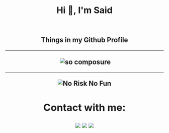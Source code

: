 <h1 align="center">Hi 🤙, I'm <b>Said</b></h1>
<br>
<h2 align="center" color="green">Things in my Github Profile</h2<>
<hr>
<palign="center">&nbsp;<img align="center" src="https://github-readme-stats.vercel.app/api?username=AliSaidSaritemur&show_icons=true&theme=dark&locale=en" title="" alt="so composure" /></p>
<hr>
<p align="center"><img align="center" src="https://github-readme-stats.vercel.app/api/top-langs?username=alisaidsaritemur&show_icons=true&locale=en&layout=compact" alt="No Risk No Fun" /></p>

  ## Contact with me:
[<img src ="https://img.shields.io/badge/mail-%23.svg?&style=for-the-badge&logo=mail&logoColor=white%22&color=black">](mailto:alisaidsaritemur@gmail.com) 
[<img src="https://img.shields.io/badge/linkedin-%2312100E.svg?&style=for-the-badge&logo=linkedin&logoColor=white" />](https://www.linkedin.com/in/alisaidsaritemur/)
[<img src="https://img.shields.io/badge/instagram-%2312100E.svg?&style=for-the-badge&logo=instagram&logoColor=white&color=black" />](https://instagram.com/alisaidsaritemur)
